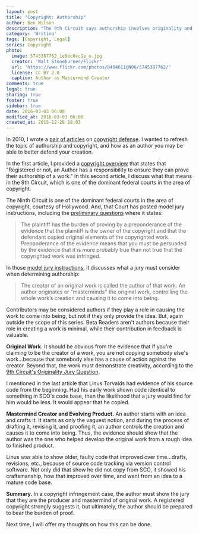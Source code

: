 ```yaml
---
layout: post
title: "Copyright: Authorship"
author: Ben Wilson
description: "The 9th Circuit says authorship involves originality and a 'mastermind' role in creating the work."
category: 'Writing'
tags: [Copyright, Legal]
series: Copyright
photo:
  image: 5745387762_1e9ec0cc1e_o.jpg
  creator: 'Walt Stoneburner/Flickr'
  url: 'https://www.flickr.com/photos/8404611@N06/5745387762/'
  license: CC BY 2.0
  caption: Author as Mastermind Creator
comments: true
legal: true
sharing: true
footer: true
sidebar: true
date: 2016-03-03 06:08
modified_at: 2016-03-03 06:08
created_at: 2015-12-28 18:03
---
```


In 2010, I wrote a [pair of articles](/writing/when-should-you-register-your-work/) on [copyright defense](/writing/how-i-protect-my-copyright/).
I wanted to refresh the topic of authorship and copyright, and how as an author you may be able to better defend your creation.

In the first article, I provided a [copyright overview](/writing/copyright-overview/) that states that "Registered or not, an Author has a responsibility to ensure they can prove their authorship of a work." In this second article, I discuss what that means in the 9th Circuit, which is one of the dominant federal courts in the area of copyright.

<!-- more -->

The Ninth Circuit is one of the dominant federal courts in the area of copyright, courtesy of Hollywood. And, that Court has posted model jury instructions, including the [preliminary questions](http://www3.ce9.uscourts.gov/jury-instructions/node/257) where it states:

> The plaintiff has the burden of proving by a preponderance of the evidence that the plaintiff is the owner of the copyright and that the defendant copied original elements of the copyrighted work. Preponderance of the evidence means that you must be persuaded by the evidence that it is more probably true than not true that the copyrighted work was infringed.

In those [model jury instructions](http://www3.ce9.uscourts.gov/jury-instructions/node/263), it discusses what a jury must consider when determining authorship:

> The creator of an original work is called the author of that work. An author originates or "masterminds" the original work, controlling the whole work’s creation and causing it to come into being.

Contributors may be considered authors if they play a role in causing the work to come into being, but not if they only provide the idea. But, again outside the scope of this series. Beta Readers aren't authors because their role in creating a work is minimal, while their contribution in feedback is valuable.

**Original Work.**
It should be obvious from the evidence that if you're claiming to be the creator of a work, you are not copying somebody else's work...because that somebody else has a cause of action against the creator. Beyond that, the work must demonstrate creativity, according to the [9th Circuit's Originality Jury Question](http://www3.ce9.uscourts.gov/jury-instructions/node/269).

I mentioned in the last article that Linus Torvalds had evidence of his source code from the beginning. Had his early work shown code identical to something in SCO's code base, then the likelihood that a jury would find for him would be less. It would appear that he copied.

**Mastermind Creator and Evolving Product.** An author starts with an idea and crafts it. It starts as only the vaguest notion, and during the process of drafting it, revising it, and proofing it, an author controls the creation and causes it to come into being. Thus, the evidence should show that the author was the one who helped develop the original work from a rough idea to finished product.

Linus was able to show older, faulty code that improved over time...drafts, revisions, etc., because of source code tracking via version control software. Not only did that show he did not copy from SCO, it showed his craftsmanship, how that improved over time, and went from an idea to a mature code base.

**Summary.** In a copyright infringement case, the author must show the jury that they are the producer and mastermind of original work. A registered copyright strongly suggests it, but ultimately, the author should be prepared to bear the burden of proof.

Next time, I will offer my thoughts on how this can be done.